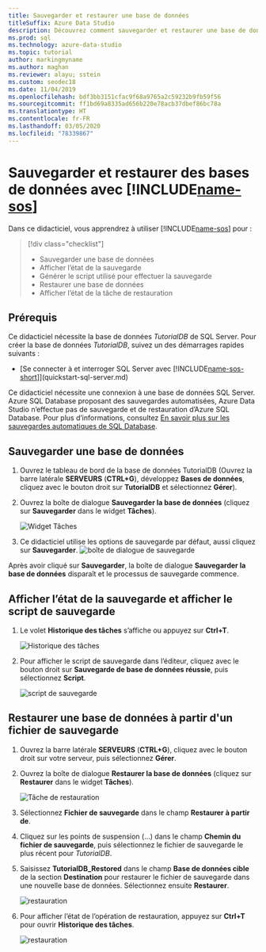 ```yaml
---
title: Sauvegarder et restaurer une base de données
titleSuffix: Azure Data Studio
description: Découvrez comment sauvegarder et restaurer une base de données à l’aide d’Azure Data Studio
ms.prod: sql
ms.technology: azure-data-studio
ms.topic: tutorial
author: markingmyname
ms.author: maghan
ms.reviewer: alayu; sstein
ms.custom: seodec18
ms.date: 11/04/2019
ms.openlocfilehash: bdf3bb3151cfac9f68a9765a2c59232b9fb59f56
ms.sourcegitcommit: ff1bd69a8335ad656b220e78acb37dbef86bc78a
ms.translationtype: HT
ms.contentlocale: fr-FR
ms.lasthandoff: 03/05/2020
ms.locfileid: "78339867"
---
```

# <a name="backup-and-restore-databases-using-name-sos"></a>Sauvegarder et restaurer des bases de données avec [!INCLUDE[name-sos](../includes/name-sos-short.md)]

Dans ce didacticiel, vous apprendrez à utiliser [!INCLUDE[name-sos](../includes/name-sos-short.md)] pour :
> [!div class="checklist"]
> * Sauvegarder une base de données 
> * Afficher l’état de la sauvegarde
> * Générer le script utilisé pour effectuer la sauvegarde
> * Restaurer une base de données
> * Afficher l’état de la tâche de restauration

## <a name="prerequisites"></a>Prérequis

Ce didacticiel nécessite la base de données *TutorialDB* de SQL Server. Pour créer la base de données *TutorialDB*, suivez un des démarrages rapides suivants :

* [Se connecter à et interroger SQL Server avec [!INCLUDE[name-sos-short](../includes/name-sos-short.md)]](quickstart-sql-server.md)

Ce didacticiel nécessite une connexion à une base de données SQL Server. Azure SQL Database proposant des sauvegardes automatisées, Azure Data Studio n’effectue pas de sauvegarde et de restauration d’Azure SQL Database. Pour plus d’informations, consultez [En savoir plus sur les sauvegardes automatiques de SQL Database](https://docs.microsoft.com/azure/sql-database/sql-database-automated-backups).

## <a name="back-up-a-database"></a>Sauvegarder une base de données

1. Ouvrez le tableau de bord de la base de données TutorialDB (Ouvrez la barre latérale **SERVEURS** (**CTRL+G**), développez **Bases de données**, cliquez avec le bouton droit sur **TutorialDB** et sélectionnez **Gérer**).

2. Ouvrez la boîte de dialogue **Sauvegarder la base de données** (cliquez sur **Sauvegarder** dans le widget **Tâches**).

   ![Widget Tâches](./media/tutorial-backup-restore-sql-server/tasks.png)

3. Ce didacticiel utilise les options de sauvegarde par défaut, aussi cliquez sur **Sauvegarder**.
   ![boîte de dialogue de sauvegarde](./media/tutorial-backup-restore-sql-server/backup-dialog.png)

Après avoir cliqué sur **Sauvegarder**, la boîte de dialogue **Sauvegarder la base de données** disparaît et le processus de sauvegarde commence.

## <a name="view-the-backup-status-and-view-the-backup-script"></a>Afficher l’état de la sauvegarde et afficher le script de sauvegarde

1. Le volet **Historique des tâches** s’affiche ou appuyez sur **Ctrl+T**.

   ![Historique des tâches](./media/tutorial-backup-restore-sql-server/task-history.png)

2. Pour afficher le script de sauvegarde dans l’éditeur, cliquez avec le bouton droit sur **Sauvegarde de base de données réussie**, puis sélectionnez **Script**.

   ![script de sauvegarde](./media/tutorial-backup-restore-sql-server/task-script.png)

## <a name="restore-a-database-from-a-backup-file"></a>Restaurer une base de données à partir d'un fichier de sauvegarde

1. Ouvrez la barre latérale **SERVEURS** (**CTRL+G**), cliquez avec le bouton droit sur votre serveur, puis sélectionnez **Gérer**.

2. Ouvrez la boîte de dialogue **Restaurer la base de données** (cliquez sur **Restaurer** dans le widget **Tâches**).

   ![Tâche de restauration](media/tutorial-backup-restore-sql-server/tasks-restore.png)

3. Sélectionnez **Fichier de sauvegarde** dans le champ **Restaurer à partir de**.

4. Cliquez sur les points de suspension (...) dans le champ **Chemin du fichier de sauvegarde**, puis sélectionnez le fichier de sauvegarde le plus récent pour *TutorialDB*.

5. Saisissez **TutorialDB_Restored** dans le champ **Base de données cible** de la section **Destination** pour restaurer le fichier de sauvegarde dans une nouvelle base de données. Sélectionnez ensuite **Restaurer**.

   ![restauration](./media/tutorial-backup-restore-sql-server/restore.png)

6. Pour afficher l’état de l’opération de restauration, appuyez sur **Ctrl+T** pour ouvrir **Historique des tâches**.

   ![restauration](./media/tutorial-backup-restore-sql-server/task-history-restore.png)